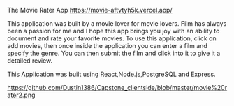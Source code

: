The Movie Rater App
https://movie-aftvtyh5k.vercel.app/

This application was built by a movie lover for movie lovers. Film has always been a passion for me and I hope this 
app brings you joy with an ability to document and rate your favorite movies. To use this application, click on add movies, then once inside the application you can enter a film and specify the genre. You can then submit the film and click into it to give it a detailed review. 

This Application was built using React,Node.js,PostgreSQL and Express.


[](featureimg/Movie%20rater1.png)










https://github.com/Dustin1386/Capstone_clientside/blob/master/movie%20rater2.png
